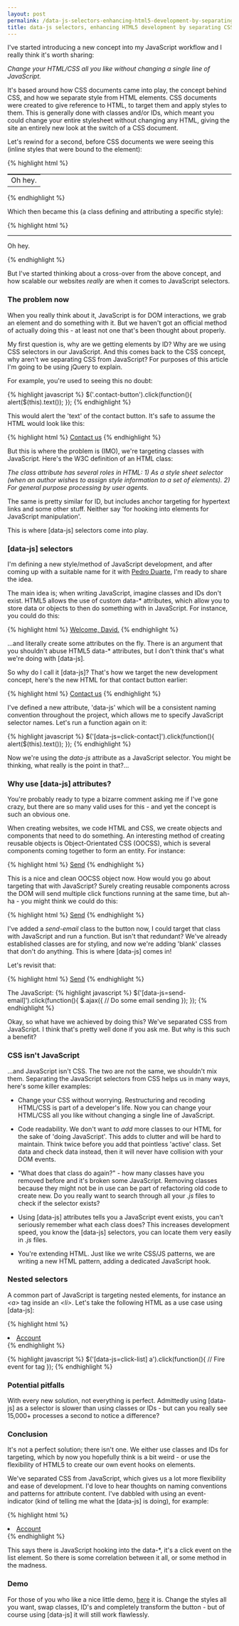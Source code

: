 ```yaml
---
layout: post
permalink: /data-js-selectors-enhancing-html5-development-by-separating-css-from-javascript
title: data-js selectors, enhancing HTML5 development by separating CSS from JavaScript
---
```


I've started introducing a new concept into my JavaScript workflow and I really think it's worth sharing:

_Change your HTML/CSS all you like without changing a single line of JavaScript._

It's based around how CSS documents came into play, the concept behind CSS, and how we separate style from HTML elements. CSS documents were created to give reference to HTML, to target them and apply styles to them. This is generally done with classes and/or IDs, which meant you could change your entire stylesheet without changing any HTML, giving the site an entirely new look at the switch of a CSS document.

Let's rewind for a second, before CSS documents we were seeing this (inline styles that were bound to the element):

{% highlight html %}
<table style="border-top:1px solid #000;">
	<tr>
		<td>Oh hey.</td>
	</tr>
</table>
{% endhighlight %}

Which then became this (a class defining and attributing a specific style):

{% highlight html %}
<div class="table-border">
	<p>Oh hey.</p>
</div>
<style>
.table-border {
	border-top:1px solid #000;
}
</style>
{% endhighlight %}

But I've started thinking about a cross-over from the above concept, and how scalable our websites _really_ are when it comes to JavaScript selectors.

### The problem now
When you really think about it, JavaScript is for DOM interactions, we grab an element and do something with it. But we haven't got an official method of actually doing this - at least not one that's been thought about properly.

My first question is, why are we getting elements by ID? Why are we using CSS selectors in our JavaScript. And this comes back to the CSS concept, why aren't we separating CSS from JavaScript? For purposes of this article I'm going to be using jQuery to explain.

For example, you're used to seeing this no doubt:

{% highlight javascript %}
$('.contact-button').click(function(){
	alert($(this).text());
});
{% endhighlight %}

This would alert the 'text' of the contact button. It's safe to assume the HTML would look like this:

{% highlight html %}
<a href="contact.php" class="contact-button">Contact us</a>
{% endhighlight %}

But this is where the problem is (IMO), we're targeting classes with JavaScript. Here's the W3C definition of an HTML class:

_The class attribute has several roles in HTML: 1) As a style sheet selector (when an author wishes to assign style information to a set of elements). 2) For general purpose processing by user agents._

The same is pretty similar for ID, but includes anchor targeting for hypertext links and some other stuff. Neither say 'for hooking into elements for JavaScript manipulation'.

This is where [data-js] selectors come into play.

### [data-js] selectors
I'm defining a new style/method of JavaScript development, and after coming up with a suitable name for it with [Pedro Duarte](http://twitter.com/peduarte), I'm ready to share the idea.

The main idea is; when writing JavaScript, imagine classes and IDs don't exist. HTML5 allows the use of custom data-* attributes, which allow you to store data or objects to then do something with in JavaScript. For instance, you could do this:

{% highlight html %}
<a href="#" class="user" data-user="34321" data-name="David">Welcome, David.</a>
{% endhighlight %}

...and literally create some attributes on the fly. There is an argument that you shouldn't abuse HTML5 data-* attributes, but I don't think that's what we're doing with [data-js].

So why do I call it [data-js]? That's how we target the new development concept, here's the new HTML for that contact button earlier:

{% highlight html %}
<a href="contact.php" class="contact-button" data-js="click-contact">Contact us</a>
{% endhighlight %}

I've defined a new attribute, 'data-js' which will be a consistent naming convention throughout the project, which allows me to specify JavaScript selector names. Let's run a function again on it:

{% highlight javascript %}
$('[data-js=click-contact]').click(function(){
	alert($(this).text());
});
{% endhighlight %}

Now we're using the _data-js_ attribute as a JavaScript selector. You might be thinking, what really is the point in that?...

### Why use [data-js] attributes?
You're probably ready to type a bizarre comment asking me if I've gone crazy, but there are so many valid uses for this - and yet the concept is such an obvious one.

When creating websites, we code HTML and CSS, we create objects and components that need to do something. An interesting method of creating reusable objects is Object-Orientated CSS (OOCSS), which is several components coming together to form an entity. For instance:

{% highlight html %}
<a href="#" class="btn btn-red btn-medium">Send</a>
{% endhighlight %}

This is a nice and clean OOCSS object now. How would you go about targeting that with JavaScript? Surely creating reusable components across the DOM will send multiple click functions running at the same time, but ah-ha - you might think we could do this:

{% highlight html %}
<a href="#" class="send-email btn btn-red btn-medium">Send</a>
{% endhighlight %}

I've added a _send-email_ class to the button now, I could target that class with JavaScript and run a function. But isn't that redundant? We've already established classes are for styling, and now we're adding 'blank' classes that don't do anything. This is where [data-js] comes in!

Let's revisit that:

{% highlight html %}
<a href="#" class="btn btn-red btn-medium" data-js="send-email">Send</a>
{% endhighlight %}

The JavaScript:
{% highlight javascript %}
$('[data-js=send-email]').click(function(){
	$.ajax({
		// Do some email sending
	});
});
{% endhighlight %}

Okay, so what have we achieved by doing this? We've separated CSS from JavaScript. I think that's pretty well done if you ask me. But why is this such a benefit?

### CSS isn't JavaScript
...and JavaScript isn't CSS. The two are not the same, we shouldn't mix them. Separating the JavaScript selectors from CSS helps us in many ways, here's some killer examples:

- Change your CSS without worrying. Restructuring and recoding HTML/CSS is part of a developer's life. Now you can change your HTML/CSS all you like without changing a single line of JavaScript.

- Code readability. We don't want to _add_ more classes to our HTML for the sake of 'doing JavaScript'. This adds to clutter and will be hard to maintain. Think twice before you add that pointless 'active' class. Set data and check data instead, then it will never have collision with your DOM events.

- "What does that class do again?" - how many classes have you removed before and it's broken some JavaScript. Removing classes because they might not be in use can be part of refactoring old code to create new. Do you really want to search through all your _.js_ files to check if the selector exists?

- Using [data-js] attributes tells you a JavaScript event exists, you can't seriously remember what each class does? This increases development speed, you know the [data-js] selectors, you can locate them very easily in _.js_ files.

- You're extending HTML. Just like we write CSS/JS patterns, we are writing a new HTML pattern, adding a dedicated JavaScript hook.

### Nested selectors
A common part of JavaScript is targeting nested elements, for instance an _&lt;a&gt;_ tag inside an _&lt;li&gt;_. Let's take the following HTML as a use case using [data-js]:

{% highlight html %}
<li class="list-item" data-js="click-list">
	<a href="#">Account</a>
</li>
{% endhighlight %}

{% highlight javascript %}
$('[data-js=click-list] a').click(function(){
	// Fire event for <a> tag
});
{% endhighlight %}

### Potential pitfalls
With every new solution, not everything is perfect. Admittedly using [data-js] as a selector is slower than using classes or IDs - but can you really see 15,000+ processes a second to notice a difference?

### Conclusion
It's not a perfect solution; there isn't one. We either use classes and IDs for targeting, which by now you hopefully think is a bit weird - or use the flexibility of HTML5 to create our own event hooks on elements.

We've separated CSS from JavaScript, which gives us a lot more flexibility and ease of development. I'd love to hear thoughts on naming conventions and patterns for attribute content. I've dabbled with using an event-indicator (kind of telling me what the [data-js] is doing), for example:

{% highlight html %}
<li class="list-item" data-js="click-list">
	<a href="#">Account</a>
</li>
{% endhighlight %}

This says there is JavaScript hooking into the data-*, it's a click event on the list element. So there is some correlation between it all, or some method in the madness.

### Demo
For those of you who like a nice little demo, [here](http://jsfiddle.net/toddmotto/bK6ur) it is. Change the styles all you want, swap classes, ID's and completely transform the button - but of course using [data-js] it will still work flawlessly.